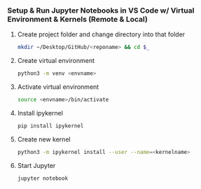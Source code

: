 ### Setup & Run Jupyter Notebooks in VS Code w/ Virtual Environment & Kernels (Remote & Local)

1. Create project folder and change directory into that folder
	```bash
	mkdir ~/Desktop/GitHub/<reponame> && cd $_
	
	```
2. Create virtual environment
	```bash
	python3 -m venv <envname>
	
	```
3. Activate virtual environment
	```bash
	source <envname>/bin/activate
	
	```
4. Install ipykernel
	```bash
	pip install ipykernel
	
	```
 5. Create new kernel
	```bash
	python3 -m ipykernel install --user --name=<kernelname>
	
	```
6. Start Jupyter
	```bash
	jupyter notebook
	
	```
  
